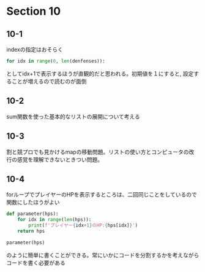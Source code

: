 # Section 10

## 10-1
indexの指定はおそらく
```py
for idx in range(0, len(denfenses)):
```
としてidx+1で表示するほうが直観的だと思われる。初期値を１にすると, 設定することが増えるので読むのが面倒

## 10-2
sum関数を使った基本的なリストの展開について考える

## 10-3
割と競プロでも見かけるmapの移動問題。リストの使い方とコンピュータの改行の感覚を理解できないときつい問題。

## 10-4
forループでプレイヤーのHPを表示するところは、二回同じことをしているので関数にしたほうがよい
```py
def parameter(hps):
    for idx in range(len(hps)):
        print(f'プレイヤー{idx+1}のHP:{hps[idx]}')
    return hps
    
parameter(hps)
```
のように簡単に書くことができる。常にいかにコードを分割するかを考えながらコードを書く必要がある

